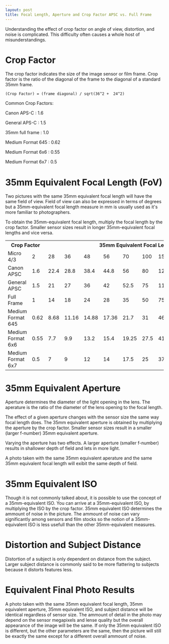 ```yaml
---
layout: post
title: Focal Length, Aperture and Crop Factor APSC vs. Full Frame
---
```


Understanding the effect of crop factor on angle of view, distortion, and noise is complicated.
This difficulty often causes a whole host of misunderstandings.

Crop Factor
===========
The crop factor indicates the size of the image sensor or film frame. Crop factor is the ratio of the diagonal of the frame to the diagonal of a standard 35mm frame.

```
(Crop Factor) = (frame diagonal) / sqrt(36^2 +  24^2)
```

Common Crop Factors:

Canon APS-C
:   1.6

General APS-C 
:   1.5

35mm full frame
:   1.0

Medium Format 645
:   0.62

Medium Format 6x6
:   0.55

Medium Format 6x7
:   0.5

35mm Equivalent Focal Length (FoV)
==================================
Two pictures with the same 35mm equivalent focal length will have the same field of view. Field of view can also be expressed in terms of degrees but a 35mm-equivalent focal length measure in mm is usually used as it's more familiar to photographers.

To obtain the 35mm-equivalent focal length, multiply the focal length by the crop factor. Smaller sensor sizes result in longer 35mm-equivalent focal lengths and vice versa.

<table>
<tr><th colspan="2">Crop Factor</th><th colspan="10">35mm Equivalent Focal Length</th></tr>
<tr><td>Micro 4/3</td><td>2</td><td>28</td><td>36</td><td>48</td><td>56</td><td>70</td><td>100</td><td>150</td><td>170</td><td>270</td><td>400</td></tr>
<tr><td>Canon APSC</td><td>1.6</td><td>22.4</td><td>28.8</td><td>38.4</td><td>44.8</td><td>56</td><td>80</td><td>120</td><td>136</td><td>216</td><td>320</td></tr>
<tr><td>General APSC</td><td>1.5</td><td>21</td><td>27</td><td>36</td><td>42</td><td>52.5</td><td>75</td><td>112.5</td><td>127.5</td><td>202.5</td><td>300</td></tr>
<tr><td>Full Frame</td><td>1</td><td>14</td><td>18</td><td>24</td><td>28</td><td>35</td><td>50</td><td>75</td><td>85</td><td>135</td><td>200</td></tr>
<tr><td>Medium Format 645</td><td>0.62</td><td>8.68</td><td>11.16</td><td>14.88</td><td>17.36</td><td>21.7</td><td>31</td><td>46.5</td><td>52.7</td><td>83.7</td><td>124</td></tr>
<tr><td>Medium Format 6x6</td><td>0.55</td><td>7.7</td><td>9.9</td><td>13.2</td><td>15.4</td><td>19.25</td><td>27.5</td><td>41.25</td><td>46.75</td><td>74.25</td><td>110</td></tr>
<tr><td>Medium Format 6x7</td><td>0.5</td><td>7</td><td>9</td><td>12</td><td>14</td><td>17.5</td><td>25</td><td>37.5</td><td>42.5</td><td>67.5</td><td>100</td></tr>
</table>

35mm Equivalent Aperture
========================
Aperture determines the diameter of the light opening in the lens. The aperature is the ratio of the diameter of the lens opening to the focal length.

The effect of a given aperture changes with the sensor size the same way focal length does. The 35mm equivalent aperture is obtained by multiplying the aperture by the crop factor. Smaller sensor sizes result in a smaller (larger f-number) 35mm equivalent aperture.

Varying the aperture has two effects. A larger aperture (smaller f-number) results in shallower depth of field and lets in more light.

A photo taken with the same 35mm equivalent aperature and the same 35mm equivalent focal length will exibit the same depth of field. 

35mm Equivalent ISO
===================
Though it is not commonly talked about, it is possible to use the concept of a 35mm-equivalent ISO. You can arrive at a 35mm-equivalent ISO, by multiplying the ISO by the crop factor. 35mm equivalent ISO determines the ammount of noise in the picture. The ammount of noise can vary significantly among sensors and film stocks so the notion of a 35mm-equivalent ISO is less usefull than the other 35mm-equivalent measures.

Distortion and Subject Distance
===============================
Distortion of a subject is only dependent on distance from the subject. Larger subject distance is commonly said to be more flattering to subjects because it distorts features less.

Equivalent Final Photo Results
==============================
A photo taken with the same 35mm equivalent focal length, 35mm equivalent aperture, 35mm equivalent ISO, and subject distance will be identical regardless of sensor size. The ammount of detail in the photo may depend on the sensor megapixels and lense quality but the overall appearance of the image will be the same. If only the 35mm equivalent ISO is different, but the other parameters are the same, then the picture will still be exactly the same except for a different overall ammount of noise.
